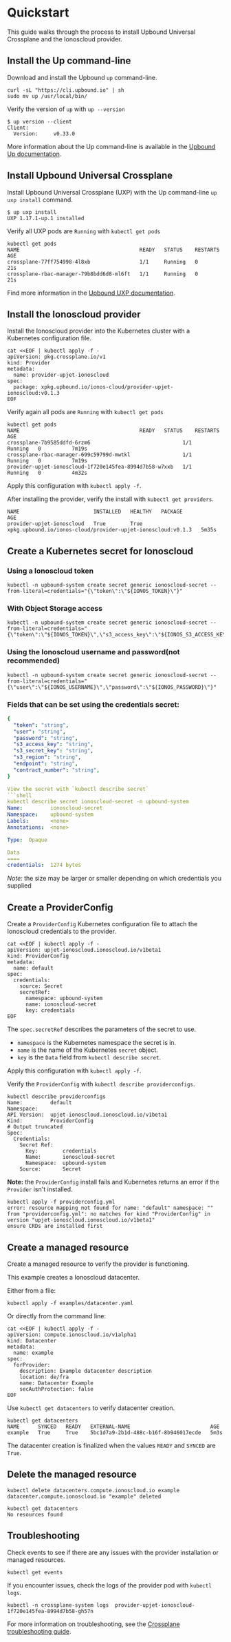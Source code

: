 # Quickstart

This guide walks through the process to install Upbound Universal Crossplane and the Ionoscloud provider.

## Install the Up command-line
Download and install the Upbound `up` command-line.

```shell
curl -sL "https://cli.upbound.io" | sh
sudo mv up /usr/local/bin/
```

Verify the version of `up` with `up --version`

```shell
$ up version --client
Client:
  Version:     v0.33.0
```

More information about the Up command-line is available in the [Upbound Up
documentation](https://docs.upbound.io/cli/).

## Install Upbound Universal Crossplane
Install Upbound Universal Crossplane (UXP) with the Up command-line `up uxp
install` command.

```shell
$ up uxp install
UXP 1.17.1-up.1 installed
```

Verify all UXP pods are `Running` with `kubectl get pods`

```shell
kubectl get pods
NAME                                       READY   STATUS    RESTARTS   AGE
crossplane-77ff754998-4l8xb                1/1     Running   0          21s
crossplane-rbac-manager-79b8bdd6d8-ml6ft   1/1     Running   0          21s
```

Find more information in the [Upbound UXP
documentation](https://docs.upbound.io/uxp/).


## Install the Ionoscloud provider

Install the Ionoscloud provider into the Kubernetes cluster with a Kubernetes
configuration file.

```shell
cat <<EOF | kubectl apply -f -
apiVersion: pkg.crossplane.io/v1
kind: Provider
metadata:
  name: provider-upjet-ionoscloud
spec:
  package: xpkg.upbound.io/ionos-cloud/provider-upjet-ionoscloud:v0.1.3
EOF
```


Verify again all pods are `Running` with `kubectl get pods`

```shell
kubectl get pods
NAME                                       READY   STATUS    RESTARTS   AGE
crossplane-7b9585ddfd-6rzm6                              1/1     Running   0          7m19s
crossplane-rbac-manager-699c59799d-mwtkl                 1/1     Running   0          7m19s
provider-upjet-ionoscloud-1f720e145fea-8994d7b58-w7xxb   1/1     Running   0          4m32s

```

Apply this configuration with `kubectl apply -f`.

After installing the provider, verify the install with `kubectl get providers`.

```shell
NAME                        INSTALLED   HEALTHY   PACKAGE                            AGE
provider-upjet-ionoscloud   True        True      xpkg.upbound.io/ionos-cloud/provider-upjet-ionoscloud:v0.1.3   5m35s
```

## Create a Kubernetes secret for Ionoscloud

### Using a Ionoscloud token
```shell
kubectl -n upbound-system create secret generic ionoscloud-secret --from-literal=credentials="{\"token\":\"${IONOS_TOKEN}\"}"
```

### With Object Storage access
```shell
kubectl -n upbound-system create secret generic ionoscloud-secret --from-literal=credentials="{\"token\":\"${IONOS_TOKEN}\",\"s3_access_key\":\"${IONOS_S3_ACCESS_KEY}\",\"s3_secret_key\":\"${IONOS_S3_SECRET_KEY}\"}"
```

### Using the Ionoscloud username and password(not recommended)
```shell
kubectl -n upbound-system create secret generic ionoscloud-secret --from-literal=credentials="{\"user\":\"${IONOS_USERNAME}\",\"password\":\"${IONOS_PASSWORD}\"}"
```

### Fields that can be set using the credentials secret:
```yaml
{
  "token": "string",
  "user": "string",
  "password": "string",
  "s3_access_key": "string",
  "s3_secret_key": "string",
  "s3_region": "string",
  "endpoint": "string",
  "contract_number": "string",
}

View the secret with `kubectl describe secret`
```shell
kubectl describe secret ionoscloud-secret -n upbound-system
Name:         ionoscloud-secret
Namespace:    upbound-system
Labels:       <none>
Annotations:  <none>

Type:  Opaque

Data
====
credentials:  1274 bytes
```
_Note:_ the size may be larger or smaller depending on which credentials you supplied

## Create a ProviderConfig
Create a `ProviderConfig` Kubernetes configuration file to attach the Ionoscloud
credentials to the provider.

```shell
cat <<EOF | kubectl apply -f -
apiVersion: upjet-ionoscloud.ionoscloud.io/v1beta1
kind: ProviderConfig
metadata:
  name: default
spec:
  credentials:
    source: Secret
    secretRef:
      namespace: upbound-system
      name: ionoscloud-secret
      key: credentials
EOF
```

The `spec.secretRef` describes the parameters of the secret to use.
* `namespace` is the Kubernetes namespace the secret is in.
* `name` is the name of the Kubernetes `secret` object.
* `key` is the `Data` field from `kubectl describe secret`.

Apply this configuration with `kubectl apply -f`.

Verify the `ProviderConfig` with `kubectl describe providerconfigs`.

```shell
kubectl describe providerconfigs
Name:         default
Namespace:
API Version:  upjet-ionoscloud.ionoscloud.io/v1beta1
Kind:         ProviderConfig
# Output truncated
Spec:
  Credentials:
    Secret Ref:
      Key:        credentials
      Name:       ionoscloud-secret
      Namespace:  upbound-system
    Source:       Secret
```

**Note:** the `ProviderConfig` install fails and Kubernetes returns an error if
the `Provider` isn't installed.

```shell
kubectl apply -f providerconfig.yml
error: resource mapping not found for name: "default" namespace: "" from "providerconfig.yml": no matches for kind "ProviderConfig" in version "upjet-ionoscloud.ionoscloud.io/v1beta1"
ensure CRDs are installed first
```

## Create a managed resource
Create a managed resource to verify the provider is functioning.

This example creates a Ionoscloud datacenter.

Either from a file:
```shell
kubectl apply -f examples/datacenter.yaml
```

Or directly from the command line:

```shell
cat <<EOF | kubectl apply -f -
apiVersion: compute.ionoscloud.io/v1alpha1
kind: Datacenter
metadata:
  name: example
spec:
  forProvider:
    description: Example datacenter description
    location: de/fra
    name: Datacenter Example
    secAuthProtection: false
EOF
```

Use `kubectl get datacenters` to verify datacenter creation.

```shell
kubectl get datacenters
NAME      SYNCED   READY   EXTERNAL-NAME                          AGE
example   True     True    5bc1d7a9-2b1d-488c-b16f-8b946017ecde   5m3s
```
The datacenter creation is finalized when the values `READY` and `SYNCED` are `True`.

## Delete the managed resource
```shell
kubectl delete datacenters.compute.ionoscloud.io example
datacenter.compute.ionoscloud.io "example" deleted

kubectl get datacenters
No resources found
```

## Troubleshooting
Check events to see if there are any issues with the provider installation or managed resources.
```shell 
kubectl get events
```


If you encounter issues, check the logs of the provider pod with `kubectl logs`.

```shell 
kubectl -n crossplane-system logs  provider-upjet-ionoscloud-1f720e145fea-8994d7b58-gh57n
```

For more information on troubleshooting, see the [Crossplane troubleshooting guide](https://docs.crossplane.io/latest/guides/troubleshoot-crossplane/).